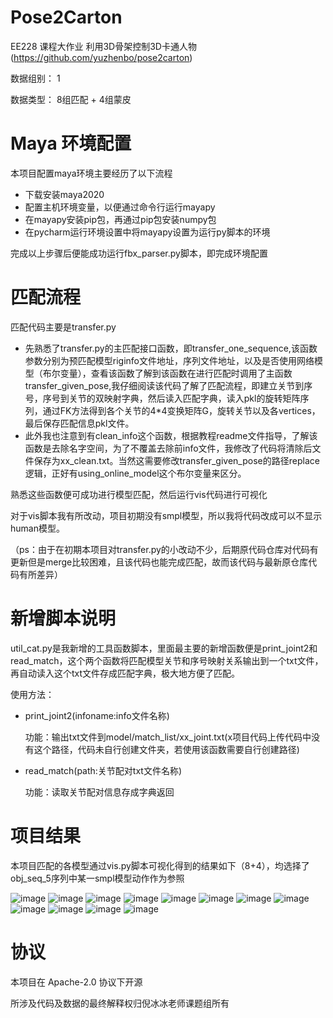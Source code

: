 # Pose2Carton 
EE228 课程大作业 利用3D骨架控制3D卡通人物 (https://github.com/yuzhenbo/pose2carton)

数据组别： 1

数据类型： 8组匹配 + 4组蒙皮

# Maya 环境配置

本项目配置maya环境主要经历了以下流程

- 下载安装maya2020
- 配置主机环境变量，以便通过命令行运行mayapy
- 在mayapy安装pip包，再通过pip包安装numpy包
- 在pycharm运行环境设置中将mayapy设置为运行py脚本的环境

完成以上步骤后便能成功运行fbx_parser.py脚本，即完成环境配置

# 匹配流程

匹配代码主要是transfer.py

- 先熟悉了transfer.py的主匹配接口函数，即transfer_one_sequence,该函数参数分别为预匹配模型riginfo文件地址，序列文件地址，以及是否使用网络模型（布尔变量），查看该函数了解到该函数在进行匹配时调用了主函数transfer_given_pose,我仔细阅读该代码了解了匹配流程，即建立关节到序号，序号到关节的双映射字典，然后读入匹配字典，读入pkl的旋转矩阵序列，通过FK方法得到各个关节的4*4变换矩阵G，旋转关节以及各vertices，最后保存匹配信息pkl文件。
- 此外我也注意到有clean_info这个函数，根据教程readme文件指导，了解该函数是去除名字空间，为了不覆盖去除前info文件，我修改了代码将清除后文件保存为xx_clean.txt。当然这需要修改transfer_given_pose的路径replace逻辑，正好有using_online_model这个布尔变量来区分。

熟悉这些函数便可成功进行模型匹配，然后运行vis代码进行可视化

对于vis脚本我有所改动，项目初期没有smpl模型，所以我将代码改成可以不显示human模型。

（ps：由于在初期本项目对transfer.py的小改动不少，后期原代码仓库对代码有更新但是merge比较困难，且该代码也能完成匹配，故而该代码与最新原仓库代码有所差异）



# 新增脚本说明

util_cat.py是我新增的工具函数脚本，里面最主要的新增函数便是print_joint2和read_match，这个两个函数将匹配模型关节和序号映射关系输出到一个txt文件，再自动读入这个txt文件存成匹配字典，极大地方便了匹配。

使用方法：

- print_joint2(infoname:info文件名称) 

    功能：输出txt文件到model/match_list/xx_joint.txt(x项目代码上传代码中没有这个路径，代码未自行创建文件夹，若使用该函数需要自行创建路径)

- read_match(path:关节配对txt文件名称)

    功能：读取关节配对信息存成字典返回



# 项目结果

本项目匹配的各模型通过vis.py脚本可视化得到的结果如下（8+4），均选择了obj_seq_5序列中某一smpl模型动作作为参照

![image](img/1222.png)
![image](img/2832.png)
![image](img/2965.png)
![image](img/5992.png)
![image](img/9750.png)
![image](img/10567.png)
![image](img/11656.png)
![image](img/15633.png)
![image](img/amy.png)
![image](img/jackie.png)
![image](img/girl.png)
![image](img/rocksana.png)

# 协议 
本项目在 Apache-2.0 协议下开源

所涉及代码及数据的最终解释权归倪冰冰老师课题组所有
